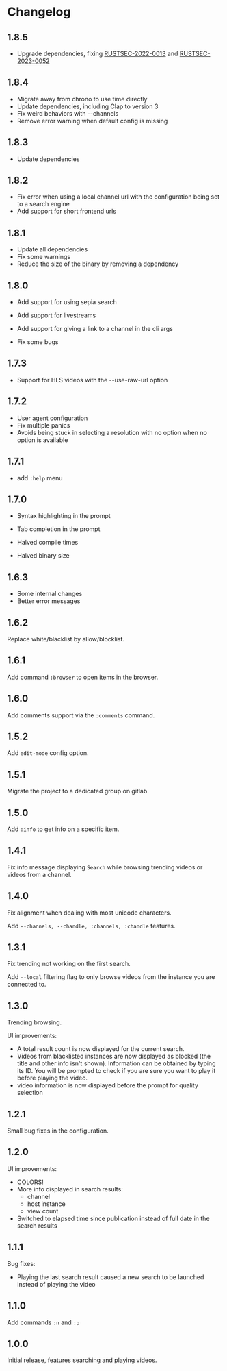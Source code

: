 Changelog
=========

1.8.5
---

- Upgrade dependencies, fixing [RUSTSEC-2022-0013](https://rustsec.org/advisories/RUSTSEC-2022-0013) and [RUSTSEC-2023-0052](https://rustsec.org/advisories/RUSTSEC-2023-0052)

1.8.4
-----

- Migrate away from chrono to use time directly
- Update dependencies, including Clap to version 3
- Fix weird behaviors with --channels
- Remove error warning when default config is missing

1.8.3
---

- Update dependencies

1.8.2
---


- Fix error when using a local channel url with the configuration being set to a search engine
- Add support for short frontend urls

1.8.1
---

- Update all dependencies
- Fix some warnings
- Reduce the size of the binary by removing a dependency

1.8.0
---

- Add support for using sepia search
- Add support for livestreams
- Add support for giving a link to a channel in the cli args

- Fix some bugs

1.7.3
---

- Support for HLS videos with the --use-raw-url option

1.7.2
---

- User agent configuration
- Fix multiple panics
- Avoids being stuck in selecting a resolution with no option when no option is available

1.7.1
-----

- add `:help` menu

1.7.0
-----

- Syntax highlighting in the prompt
- Tab completion in the prompt

- Halved compile times
- Halved binary size

1.6.3
-----

- Some internal changes
- Better error messages

1.6.2
-----

Replace white/blacklist by allow/blocklist.

1.6.1
-----

Add command `:browser` to open items in the browser.

1.6.0
---

Add comments support via the `:comments` command.

1.5.2
---

Add `edit-mode` config option.

1.5.1
---

Migrate the project to a dedicated group on gitlab.

1.5.0
---

Add `:info` to get info on a specific item.

1.4.1
-----

Fix info message displaying `Search` while browsing trending videos or videos from a channel.

1.4.0
-----

Fix alignment when dealing with most unicode characters.

Add `--channels, --chandle, :channels, :chandle` features.

1.3.1
------

Fix trending not working on the first search.

Add `--local` filtering flag to only browse videos from the instance you are connected to.


1.3.0
------
Trending browsing.

UI improvements:

- A total result count is now displayed for the current search.
- Videos from blacklisted instances are now displayed as blocked (the title and other info isn't shown).
Information can be obtained by  typing its ID.
You will be prompted to check if you are sure you want to play it before playing the video.
- video information is now displayed before the prompt for quality selection


1.2.1
------
Small bug fixes in the configuration.

1.2.0
------
UI improvements:

- COLORS!
- More info displayed in search results:
    - channel
    - host instance
    - view count
- Switched to elapsed time since publication instead of full date in the search results

1.1.1
------
Bug fixes:

- Playing the last search result caused a new search to be launched instead of playing the video

1.1.0
------
Add commands `:n` and `:p`

1.0.0
------
Initial release, features searching and playing videos.
